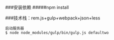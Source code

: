 ###安装依赖
#####npm install

###技术栈：rem.js+gulp+webpack+json+less
```
启动服务器
$ node node_modules/gulp/bin/gulp.js defaultwo
```